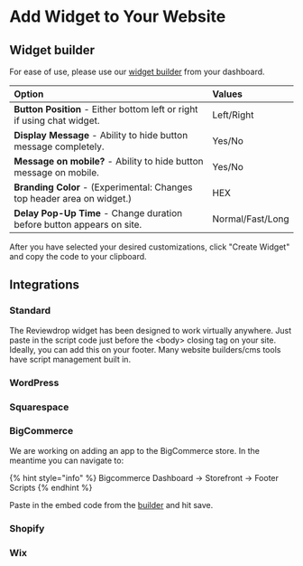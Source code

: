 # Add Widget to Your Website

## Widget builder

For ease of use, please use our [widget builder](https://reviewdrop.io/embed) from your dashboard.

| Option | Values |
| :--- | :--- |
| **Button Position** - Either bottom left or right if using chat widget. | Left/Right |
| **Display Message** - Ability to hide button message completely. | Yes/No |
| **Message on mobile?** - Ability to hide button message on mobile. | Yes/No |
| **Branding Color** - \(Experimental: Changes top header area on widget.\) | HEX |
| **Delay Pop-Up Time** - Change duration before button appears on site. | Normal/Fast/Long |

After you have selected your desired customizations, click "Create Widget" and copy the code to your clipboard.

## Integrations

### Standard

The Reviewdrop widget has been designed to work virtually anywhere. Just paste in the script code just before the &lt;body&gt; closing tag on your site. Ideally, you can add this on your footer. Many website builders/cms tools have script management built in. 

### WordPress

### Squarespace

### BigCommerce

We are working on adding an app to the BigCommerce store. In the meantime you can navigate to:

{% hint style="info" %}
Bigcommerce Dashboard -&gt; Storefront -&gt; Footer Scripts
{% endhint %}

Paste in the embed code from the [builder](customise-widget-looks.md) and hit save.

### Shopify

### Wix

